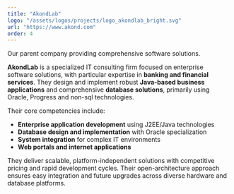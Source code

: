 ```yaml
---
title: "AkondLab"
logo: "/assets/logos/projects/logo_akondlab_bright.svg"
url: "https://www.akond.com"
order: 4
---
```


Our parent company providing comprehensive software solutions.

**AkondLab** is a specialized IT consulting firm focused on enterprise software solutions, 
with particular expertise in **banking and financial services**. 
They design and implement robust **Java-based business applications** and comprehensive **database solutions**, 
primarily using Oracle, Progress and non-sql technologies.

Their core competencies include:
- **Enterprise application development** using J2EE/Java technologies
- **Database design and implementation** with Oracle specialization
- **System integration** for complex IT environments
- **Web portals and internet applications**

They deliver scalable, platform-independent solutions with competitive pricing and rapid development cycles. Their open-architecture approach ensures easy integration and future upgrades across diverse hardware and database platforms.